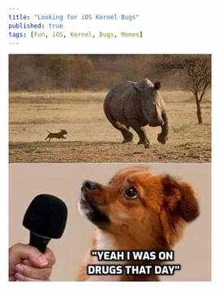 ```yaml
---
title: "Looking for iOS Kernel Bugs"
published: true
tags: [Fun, iOS, Kernel, Bugs, Memes]
---
```


[<img src="/blog/assets/meme1.jpg">](https://twitter.com/fasthm00/status/1458084944195080207)

